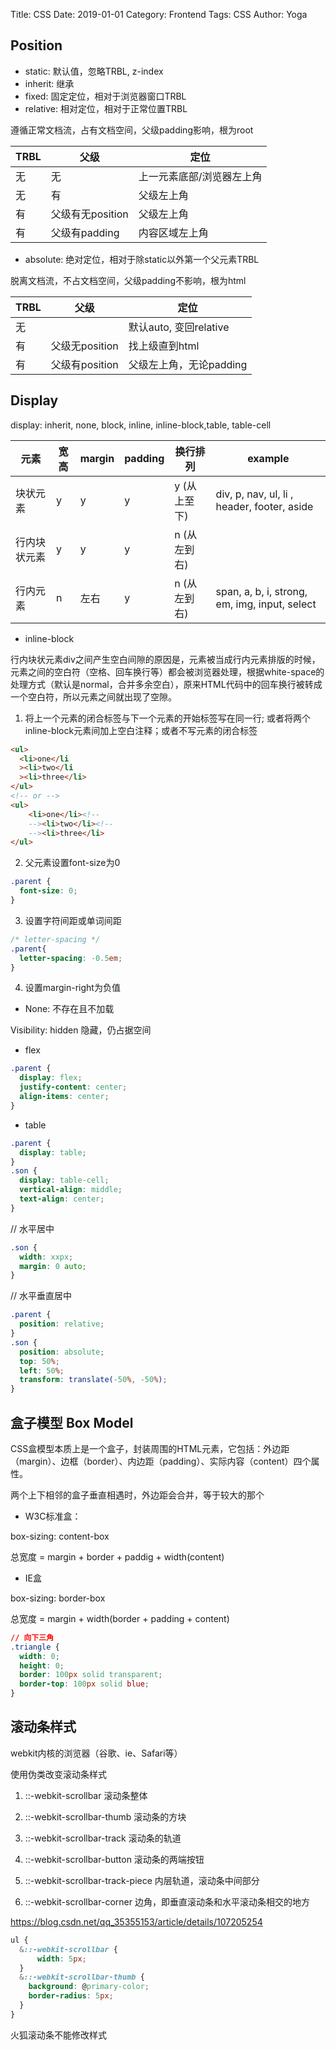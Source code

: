 Title: CSS
Date: 2019-01-01
Category: Frontend
Tags: CSS
Author: Yoga

## Position

* static: 默认值，忽略TRBL, z-index
* inherit: 继承
* fixed: 固定定位，相对于浏览器窗口TRBL
* relative: 相对定位，相对于正常位置TRBL

遵循正常文档流，占有文档空间，父级padding影响，根为root

TRBL | 父级 | 定位 |
| - | - | -
无 | 无 | 上一元素底部/浏览器左上角
无 | 有 | 父级左上角
有 | 父级有无position | 父级左上角
有 | 父级有padding | 内容区域左上角

* absolute: 绝对定位，相对于除static以外第一个父元素TRBL

脱离文档流，不占文档空间，父级padding不影响，根为html

TRBL | 父级 | 定位
| - | - | -
无 |  | 默认auto, 变回relative
有 | 父级无position | 找上级直到html
有 | 父级有position | 父级左上角，无论padding

## Display

display: inherit, none, block, inline, inline-block,table, table-cell

元素 | 宽高 | margin | padding | 换行排列 | example
| - | - | - | - | - | -
块状元素 | y | y | y | y (从上至下) | div, p, nav, ul, li , header, footer, aside
行内块状元素 | y | y | y | n (从左到右) |
行内元素 | n | 左右 | y | n (从左到右) | span, a, b, i, strong, em, img, input, select

* inline-block

行内块状元素div之间产生空白间隙的原因是，元素被当成行内元素排版的时候，元素之间的空白符（空格、回车换行等）都会被浏览器处理，根据white-space的处理方式（默认是normal，合并多余空白），原来HTML代码中的回车换行被转成一个空白符，所以元素之间就出现了空隙。

1. 将上一个元素的闭合标签与下一个元素的开始标签写在同一行; 或者将两个inline-block元素间加上空白注释；或者不写元素的闭合标签
```html
<ul>
  <li>one</li  
  ><li>two</li  
  ><li>three</li>
</ul>
<!-- or -->
<ul>
    <li>one</li><!--  
    --><li>two</li><!--  
    --><li>three</li>
</ul>
```
2. 父元素设置font-size为0
```css
.parent {
  font-size: 0;
}
```
3. 设置字符间距或单词间距
```css
/* letter-spacing */
.parent{
  letter-spacing: -0.5em;
}
``` 
4. 设置margin-right为负值

* None: 不存在且不加载

Visibility: hidden 隐藏，仍占据空间

* flex
```css
.parent {
  display: flex;
  justify-content: center;
  align-items: center;
}
```

* table
```css
.parent {
  display: table;
}
.son {
  display: table-cell;
  vertical-align: middle;
  text-align: center;
}
```

// 水平居中
```css
.son {
  width: xxpx;
  margin: 0 auto;
}
```

// 水平垂直居中
```css
.parent {
  position: relative;
}
.son {
  position: absolute;
  top: 50%;
  left: 50%;
  transform: translate(-50%, -50%);
}
```

## 盒子模型 Box Model

CSS盒模型本质上是一个盒子，封装周围的HTML元素，它包括：外边距（margin）、边框（border）、内边距（padding）、实际内容（content）四个属性。

两个上下相邻的盒子垂直相遇时，外边距会合并，等于较大的那个

* W3C标准盒：

box-sizing: content-box

总宽度 = margin + border + paddig + width(content)

* IE盒

box-sizing: border-box

总宽度 = margin + width(border + padding + content)

```css
// 向下三角
.triangle {
  width: 0;
  height: 0;
  border: 100px solid transparent;
  border-top: 100px solid blue;
}
```

## 滚动条样式

webkit内核的浏览器（谷歌、ie、Safari等）

使用伪类改变滚动条样式

1. ::-webkit-scrollbar 滚动条整体

2. ::-webkit-scrollbar-thumb 滚动条的方块

3. ::-webkit-scrollbar-track 滚动条的轨道

4. ::-webkit-scrollbar-button 滚动条的两端按钮

5. ::-webkit-scrollbar-track-piece 内层轨道，滚动条中间部分

6. ::-webkit-scrollbar-corner 边角，即垂直滚动条和水平滚动条相交的地方

https://blog.csdn.net/qq_35355153/article/details/107205254

```css
ul {
  &::-webkit-scrollbar {
      width: 5px;
  }
  &::-webkit-scrollbar-thumb {
    background: @primary-color;
    border-radius: 5px;
  }
}
```

火狐滚动条不能修改样式